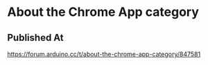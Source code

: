 # About the Chrome App category

## Published At

https://forum.arduino.cc/t/about-the-chrome-app-category/847581
